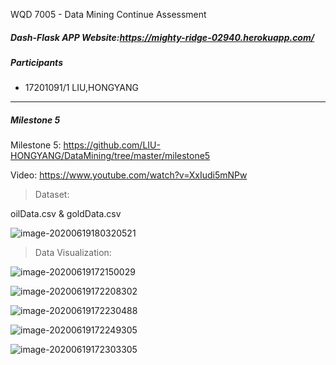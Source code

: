 



WQD 7005 - Data Mining Continue Assessment



##### Dash-Flask APP   Website:https://mighty-ridge-02940.herokuapp.com/



##### Participants



- 17201091/1 LIU,HONGYANG



___



##### Milestone 5



Milestone 5: https://github.com/LIU-HONGYANG/DataMining/tree/master/milestone5

Video:  https://www.youtube.com/watch?v=XxIudi5mNPw





>  Dataset: 

oilData.csv & goldData.csv

![image-20200619180320521](https://tva1.sinaimg.cn/large/007S8ZIlgy1gfxr89a6hoj30b2054aaa.jpg)



>  Data Visualization:

![image-20200619172150029](https://tva1.sinaimg.cn/large/007S8ZIlgy1gfxq14l39pj31yg0mataz.jpg)





![image-20200619172208302](https://tva1.sinaimg.cn/large/007S8ZIlgy1gfxq1e75y5j31y80tcjz4.jpg)



![image-20200619172230488](https://tva1.sinaimg.cn/large/007S8ZIlgy1gfxq1rqyzij31rm0u0436.jpg)



![image-20200619172249305](https://tva1.sinaimg.cn/large/007S8ZIlgy1gfxq23mmcrj31uc0pcgpr.jpg)



![image-20200619172303305](https://tva1.sinaimg.cn/large/007S8ZIlgy1gfxq2cciv2j31z40qqacj.jpg)

